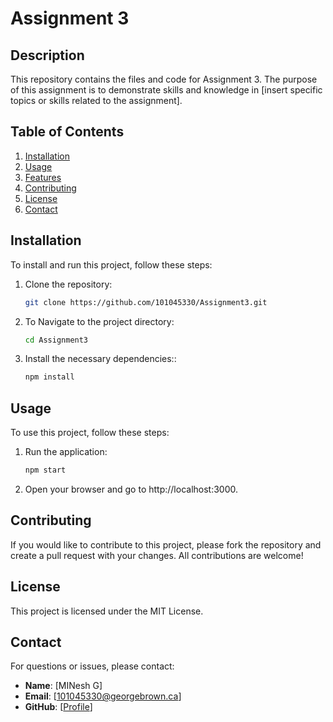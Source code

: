# Assignment 3

## Description

This repository contains the files and code for Assignment 3. The purpose of this assignment is to demonstrate skills and knowledge in [insert specific topics or skills related to the assignment].

## Table of Contents

1. [Installation](#installation)
2. [Usage](#usage)
3. [Features](#features)
4. [Contributing](#contributing)
5. [License](#license)
6. [Contact](#contact)

## Installation

To install and run this project, follow these steps:

1. Clone the repository:
   ```bash
   git clone https://github.com/101045330/Assignment3.git

2. To Navigate to the project directory:
   ```bash
   cd Assignment3

3. Install the necessary dependencies::
   ```bash
   npm install
   
## Usage

To use this project, follow these steps:

1. Run the application:
   ```bash
   npm start

2. Open your browser and go to http://localhost:3000.

## Contributing
If you would like to contribute to this project, please fork the repository and create a pull request with your changes. All contributions are welcome!

## License
This project is licensed under the MIT License.

## Contact
For questions or issues, please contact:

- **Name**: [MINesh G]
- **Email**: [101045330@georgebrown.ca]
- **GitHub**: [[Profile](https://github.com/101045330/)]
  

